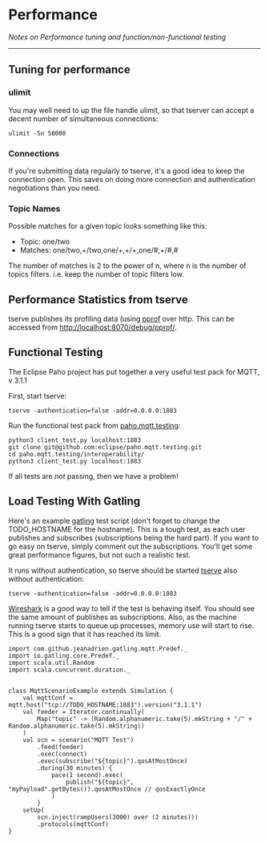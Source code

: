 # Performance

_Notes on Performance tuning and function/non-functional testing_

------------------

## Tuning for performance

### ulimit

You may well need to up the file handle ulimit, so that tserver can accept a decent number of simultaneous connections:

```
ulimit -Sn 50000
```

### Connections

If you're submitting data regularly to tserve, it's a good idea to keep the connection open.  This saves on doing more connection and authentication negotiations than you need.

### Topic Names

Possible matches for a given topic looks something like this:

* Topic: one/two
* Matches: one/two,+/two,one/+,+/+,one/#,+/#,#

The number of matches is 2 to the power of n, where n is the number of topics filters.  i.e. keep the number of topic filters low.

## Performance Statistics from tserve

tserve publishes its profiling data (using [pprof](https://golang.org/pkg/net/http/pprof/) over http. This can be accessed from [http://localhost:8070/debug/pprof/](http://localhost:8070/debug/pprof/).

## Functional Testing

The Eclipse Paho project has put together a very useful test pack for MQTT, v 3.1.1

First, start tserve:

```
tserve -authentication=false -addr=0.0.0.0:1883
```

Run the functional test pack from [paho.mqtt.testing](https://github.com/eclipse/paho.mqtt.testing):
```
python3 client_test.py localhost:1883
git clone git@github.com:eclipse/paho.mqtt.testing.git
cd paho.mqtt.testing/interoperability/
python3 client_test.py localhost:1883
```

If all tests are _not_ passing, then we have a problem!


## Load Testing With Gatling


Here's an example [gatling](http://gatling.io/) test script (don't forget to change the TODO_HOSTNAME for the hostname).  This is a tough test, as each user publishes and subscribes (subscriptions being the hard part).  If you want to go easy on tserve, simply comment out the subscriptions. You'll get some great performance figures, but not such a realistic test.

It runs without authentication, so tserve should be started [tserve](tserve.md) also without authentication:

```
tserve -authentication=false -addr=0.0.0.0:1883
```
[Wireshark](https://www.wireshark.org/) is a good way to tell if the test is behaving itself. You should see the same amount of publishes as subscriptions. Also, as the machine running tserve starts to queue up processes, memory use will start to rise. This is a good sign that it has reached its limit.

```
import com.github.jeanadrien.gatling.mqtt.Predef._
import io.gatling.core.Predef._
import scala.util.Random
import scala.concurrent.duration._


class MqttScenarioExample extends Simulation {
    val mqttConf = mqtt.host("tcp://TODO_HOSTNAME:1883").version("3.1.1")
	val feeder = Iterator.continually(
		Map("topic" -> (Random.alphanumeric.take(5).mkString + "/" + Random.alphanumeric.take(5).mkString))
	)
    val scn = scenario("MQTT Test")
    	.feed(feeder)
        .exec(connect)
        .exec(subscribe("${topic}").qosAtMostOnce)
        .during(30 minutes) {
            pace(1 second).exec(
                publish("${topic}", "myPayload".getBytes()).qosAtMostOnce // qosExactlyOnce
            )
        }
    setUp(
        scn.inject(rampUsers(3000) over (2 minutes)))
        .protocols(mqttConf)
}
```